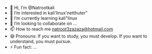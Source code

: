 - 👋 Hi, I’m @Natrootkali
- 👀 I’m interested in kali'linux'netthuter"
- 🌱 I’m currently learning kali"linux
- 💞️ I’m looking to collaborate on ...
- 📫 How to reach me natroot3zazaza@hotmail.com
- 😄 Pronouns: If you want to study, you must develop. If you want to understand, you must pursue.
- ⚡ Fun fact: ...

<!---
Natrootkali/Natrootkali is a ✨ special ✨ repository because its `README.md` (this file) appears on your GitHub profile.
You can click the Preview link to take a look at your changes.
--->
